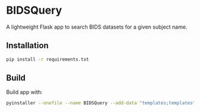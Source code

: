 # BIDSQuery

A lightweight Flask app to search BIDS datasets for a given subject name.

## Installation

```bash
pip install -r requirements.txt
```

## Build

Build app with:
```bash
pyinstaller --onefile --name BIDSQuery --add-data "templates;templates" app.py
```